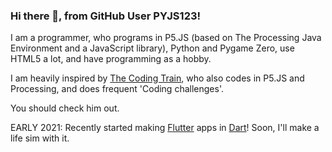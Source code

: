 ### Hi there 👋, from GitHub User PYJS123!

<!--
**PYJS123/PYJS123** is a ✨ _special_ ✨ repository because its `README.md` (this file) appears on your GitHub profile.

Here are some ideas to get you started:

- 🔭 I’m currently working on ...
- 🌱 I’m currently learning ...
- 👯 I’m looking to collaborate on ...
- 🤔 I’m looking for help with ...
- 💬 Ask me about ...
- 📫 How to reach me: ...
- 😄 Pronouns: ...
- ⚡ Fun fact: ...
-->

I am a programmer, who programs in P5.JS (based on The Processing Java Environment and a JavaScript library), Python and Pygame Zero, use HTML5 a lot, and have programming as a hobby.

I am heavily inspired by [The Coding Train](https://www.youtube.com/user/shiffman), who also codes in P5.JS and Processing, and does frequent 'Coding challenges'.

You should check him out.

EARLY 2021: Recently started making [Flutter](https://flutter.dev) apps in [Dart](https://dart.dev)! Soon, I'll make a life sim with it.
